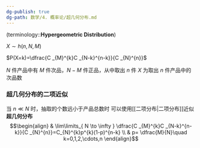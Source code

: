 ```yaml
---
dg-publish: true
dg-path: 数学/4. 概率论/超几何分布.md
---
```


(terminology::**Hypergeometric Distribution**)

$X\sim h(n,N,M)$

$P(X=k)=\dfrac{C _{M}^{k}C _{N-k}^{n-k}}{C _{N}^{n}}$

$N$ 件产品中有 $M$ 件次品，$N-M$ 件正品，从中取出 $n$ 件 
$X$ 为取出 $n$ 件产品中的次品数

### 超几何分布的二项近似
当 $n\ll N$ 时，抽取的个数远小于产品总数时
可以使用[[二项分布\|二项分布]]近似**超几何分布**
$$\begin{align}
 & \lim\limits_{ N \to \infty } \dfrac{C _{M}^{k}C _{N-k}^{n-k}}{C _{N}^{n}}=C_{N}^{k}p^{k}(1-p)^{n-k} \\
 & p= \dfrac{M}{N}\quad k=0,1,2,\cdots,n
\end{align}$$

